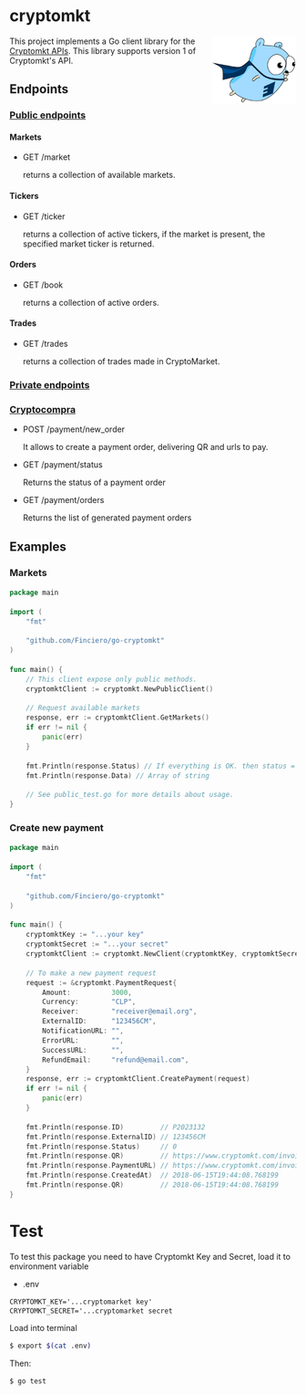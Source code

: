 # cryptomkt

<img align="right" width="150" src="gopher.png">


This project implements a Go client library for the [Cryptomkt APIs](https://developers.cryptomkt.com).
This library supports version 1 of Cryptomkt's API.

## Endpoints

### [Public endpoints](https://developers.cryptomkt.com/es/?shell#endpoints-publicos)

#### Markets

- GET /market

   returns a collection of available markets.

#### Tickers

- GET /ticker

   returns a collection of active tickers, if the market is present, the specified market ticker is returned.

#### Orders

- GET /book

   returns a collection of active orders.

#### Trades

- GET /trades

   returns a collection of trades made in CryptoMarket.


### [Private endpoints](https://developers.cryptomkt.com/es/?shell#endpoints-autenticados)

### [Cryptocompra](https://developers.cryptomkt.com/es/?shell#cryptocompra)

- POST /payment/new_order

   It allows to create a payment order, delivering QR and urls to pay.

- GET /payment/status

   Returns the status of a payment order

- GET /payment/orders

   Returns the list of generated payment orders

## Examples

### Markets

```go
package main

import (
	"fmt"

	"github.com/Finciero/go-cryptomkt"
)

func main() {
	// This client expose only public methods.
	cryptomktClient := cryptomkt.NewPublicClient()

	// Request available markets
	response, err := cryptomktClient.GetMarkets()
	if err != nil {
		panic(err)
	}

	fmt.Println(response.Status) // If everything is OK. then status = success
	fmt.Println(response.Data) // Array of string

	// See public_test.go for more details about usage.
}

```

### Create new payment

```go
package main

import (
	"fmt"

	"github.com/Finciero/go-cryptomkt"
)

func main() {
	cryptomktKey := "...your key"
	cryptomktSecret := "...your secret"
	cryptomktClient := cryptomkt.NewClient(cryptomktKey, cryptomktSecret)

	// To make a new payment request
	request := &cryptomkt.PaymentRequest{
		Amount:          3000,
		Currency:        "CLP",
		Receiver:        "receiver@email.org",
		ExternalID:      "123456CM",
		NotificationURL: "",
		ErrorURL:        "",
		SuccessURL:      "",
		RefundEmail:     "refund@email.com",
	}
	response, err := cryptomktClient.CreatePayment(request)
	if err != nil {
		panic(err)
	}

	fmt.Println(response.ID)         // P2023132
	fmt.Println(response.ExternalID) // 123456CM
	fmt.Println(response.Status)     // 0
	fmt.Println(response.QR)         // https://www.cryptomkt.com/invoice/P2023132.png
	fmt.Println(response.PaymentURL) // https://www.cryptomkt.com/invoice/P2023132/xToY232aheSt8F?lang=en
	fmt.Println(response.CreatedAt)  // 2018-06-15T19:44:08.768199
	fmt.Println(response.QR)         // 2018-06-15T19:44:08.768199
}

```

# Test

To test this package you need to have Cryptomkt Key and Secret, load it to environment variable

- .env

```
CRYPTOMKT_KEY='...cryptomarket key'
CRYPTOMKT_SECRET='...cryptomarket secret
```

Load into terminal

```sh
$ export $(cat .env)
```


Then:

```sh
$ go test
```